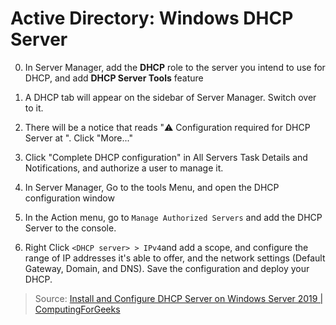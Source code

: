 <!--
SPDX-FileCopyrightText: 2020 - 2023 Eli Array Minkoff

SPDX-License-Identifier: MIT
-->

# Active Directory: Windows DHCP Server

0. In Server Manager, add the **DHCP** role to the server you intend to use for DHCP, and add **DHCP Server Tools** feature

1. A DHCP tab will appear on the sidebar of Server Manager. Switch over to it.

2. There will be a notice that reads "⚠️ Configuration required for DHCP Server at <hostname>". Click "More..."

3. Click "Complete DHCP configuration" in All Servers Task Details and Notifications, and authorize a user to manage it.

4. In Server Manager, Go to the tools Menu, and open the DHCP configuration window

5. In the Action menu, go to `Manage Authorized Servers` and add the DHCP Server to the console.

6. Right Click `<DHCP server> > IPv4`and add a scope, and configure the range of IP addresses it's able to offer, and the network settings (Default Gateway, Domain, and DNS). Save the configuration and deploy your DHCP.

> Source: [Install and Configure DHCP Server on Windows Server 2019 | ComputingForGeeks](https://computingforgeeks.com/how-to-install-and-configure-dhcp-server-on-windows-server/)
